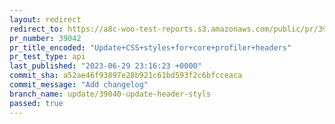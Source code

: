 ```yaml
---
layout: redirect
redirect_to: https://a8c-woo-test-reports.s3.amazonaws.com/public/pr/39042/api/index.html
pr_number: 39042
pr_title_encoded: "Update+CSS+styles+for+core+profiler+headers"
pr_test_type: api
last_published: "2023-06-29 23:16:23 +0000"
commit_sha: a52ae46f93897e28b921c61bd593f2c6bfcceaca
commit_message: "Add changelog"
branch_name: update/39040-update-header-styls
passed: true
---
```


